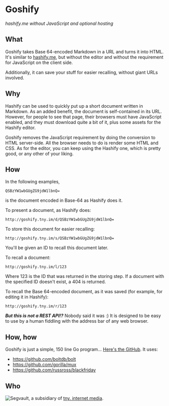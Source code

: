 # Goshify

_hashify.me without JavaScript and optional hosting_

## What

Goshify takes Base 64-encoded Markdown in a URL and turns it into HTML. It's similar to [hashify.me](http://hashify.me), but without the editor and without the requirement for JavaScript on the client side.

Additionally, it can save your stuff for easier recalling, without giant URLs involved.

## Why

Hashify can be used to quickly put up a short document written in Markdown. As an added benefit, the document is self-contained in its URL. However, for people to see that page, their browsers must have JavaScript enabled, and they must download quite a bit of it, plus some assets for the Hashify editor.

Goshify removes the JavaScript requirement by doing the conversion to HTML server-side. All the browser needs to do is render some HTML and CSS. As for the editor, you can keep using the Hashify one, which is pretty good, or any other of your liking.

## How
In the following examples,

    QSBzYW1wbGUgZG9jdW1lbnQ=

is the document encoded in Base-64 as Hashify does it.
    
To present a document, as Hashify does:

    http://goshify.tny.im/d/QSBzYW1wbGUgZG9jdW1lbnQ=

To store this document for easier recalling:

    http://goshify.tny.im/s/QSBzYW1wbGUgZG9jdW1lbnQ=
You'll be given an ID to recall this document later.

To recall a document:

    http://goshify.tny.im/l/123
    
Where 123 is the ID that was returned in the storing step. If a document with the specified ID doesn't exist, a 404 is returned.

To recall the Base 64-encoded document, as it was saved (for example, for editing it in Hashify):

    http://goshify.tny.im/r/123

_**But this is not a REST API!?**_ Nobody said it was :) It is designed to be easy to use by a human fiddling with the address bar of any web browser.

## How, how

Goshify is just a simple, 150 line Go program... [Here's the GitHub](https://github.com/tnyim/goshify). It uses:

  - https://github.com/boltdb/bolt
  - https://github.com/gorilla/mux
  - https://github.com/russross/blackfriday
  
## Who
![Segvault](http://s.lowendshare.com/11/1451510832.605.segvault-24.png), a subsidiary of [tny. internet media](http://i.tny.im).
